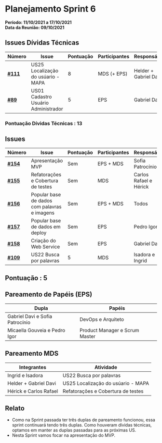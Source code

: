 # Planejamento Sprint 6

**Período: 11/10/2021 a 17/10/2021**<br>
**Data da Reunião: 09/10/2021**

## Issues Dívidas Técnicas

| Número | Issue | Pontuação | Participantes | Responsável |
|--------|-------|-----------|---------------|-------------|
| [**#111**](https://github.com/fga-eps-mds/2021.1-Multilind-Docs/issues/111) | US25 Localização do usúario - MAPA | 8 | MDS (+ EPS) | Helder + Gabriel Davi |
| [**#89**](https://github.com/fga-eps-mds/2021.1-Multilind-Docs/issues/89) | US01 Cadastro Usuário Administrador | 5 | EPS | Gabriel Davi |

### Pontuação Dívidas Técnicas : 13

## Issues
| Número | Issue | Pontuação | Participantes | Responsável |
|--------|-------|-----------|---------------|-------------|
| [**#154**](https://github.com/fga-eps-mds/2021.1-Multilind-Docs/issues/154) | Apresentação MVP | Sem | EPS + MDS | Sofia Patrocínio |
| [**#155**](https://github.com/fga-eps-mds/2021.1-Multilind-Docs/issues/155) | Refatorações e Cobertura de testes | Sem | MDS | Carlos Rafael e Hérick |
| [**#156**](https://github.com/fga-eps-mds/2021.1-Multilind-Docs/issues/156) | Popular base de dados com palavras e imagens | Sem | EPS + MDS | Todos |
| [**#157**](https://github.com/fga-eps-mds/2021.1-Multilind-Docs/issues/157) | Popular base de dados em deploy | Sem | EPS | Pedro Igor |
| [**#158**](https://github.com/fga-eps-mds/2021.1-Multilind-Docs/issues/158) | Criação do Web Service | Sem | EPS | Gabriel Davi |
| [**#109**](https://github.com/fga-eps-mds/2021.1-Multilind-Docs/issues/109) | US22 Busca por palavras | 5 | MDS | Isadora e Ingrid |

## Pontuação : 5

## Pareamento de Papéis (EPS)
| Dupla | Papéis |
|-------|--------|
| Gabriel Davi e Sofia Patrocínio | DevOps e Arquiteto |
| Micaella Gouveia e Pedro Igor | Product Manager e Scrum Master |

## Pareamento MDS
| Integrantes | Atividade |
|-------------|-----------|
| Ingrid e Isadora | US22 Busca por palavras |
| Helder + Gabriel Davi | US25 Localização do usúario - MAPA |
| Hérick e  Carlos Rafael | Refatorações e Cobertura de testes |


## Relato
* Como na Sprint passada ter três duplas de pareamento funcionou, essa sprint continuará tendo três duplas. Como houveram dívidas técnicas, optamos em manter as duplas passadas para as próximas US.
* Nesta Sprint vamos focar na apresentação do MVP.
